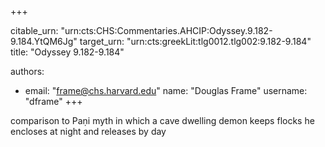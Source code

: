 +++


citable_urn: "urn:cts:CHS:Commentaries.AHCIP:Odyssey.9.182-9.184.YtQM6Jg"
target_urn: "urn:cts:greekLit:tlg0012.tlg002:9.182-9.184"
title: "Odyssey 9.182-9.184"

authors:
- email: "frame@chs.harvard.edu"
  name: "Douglas Frame"
  username: "dframe"
+++

<p>comparison to Paṇi myth in which a cave dwelling demon keeps flocks he encloses at night and releases by day</p>